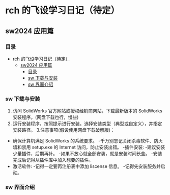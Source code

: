 # rch 的飞设学习日记（待定）

## sw2024 应用篇

### 目录

- [rch 的飞设学习日记（待定）](#rch-的飞设学习日记待定)
  - [sw2024 应用篇](#sw2024-应用篇)
    - [目录](#目录)
    - [sw 下载与安装](#sw-下载与安装)
    - [sw 界面介绍](#sw-界面介绍)

### sw 下载与安装

1. 访问 SolidWorks 官方网站或授权经销商网站，下载最新版本的 SolidWorks 安装程序。(网盘下载也行，慢些)
2. 运行安装程序，按照提示进行安装。选择安装类型（典型或自定义），并指定安装路径。 3.注意事项(假设使用网盘下载破解版)：

- 确保计算机满足 SolidWorks 的系统要求。 -千万别忘记关闭杀毒软件、防火墙和禁用 setup.exe 的 Internet 访问，防止安装出错。 -插件安装: -建议安装少量插件，后期再补。 -如果不放心就全部安装，就是安装时间长些。 -安装完成后记得从插件库中加入想要的插件。
- 激活软件: -记得一定要再注册表中添加 liscense 信息。 -记得先安装服务并启动。

### sw 界面介绍
